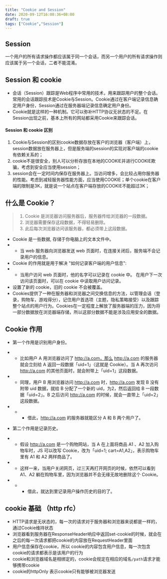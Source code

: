 ```yaml
---
title: "Cookie and Session"
date: 2020-09-12T16:08:36+08:00
draft: true
tags: ["Cookie","Session"]
---
```


## Session
一个用户的所有请求操作都应该属于同一个会话，而另一个用户的所有请求操作则应该属于另一个会话，二者不能混淆。
## Session 和 cookie
- 会话（Session）跟踪是Web程序中常用的技术，用来跟踪用户的整个会话。常用的会话跟踪技术是Cookie与Session。Cookie通过在客户端记录信息确定用户身份，Session通过在服务器端记录信息确定用户身份。
- Cookie就是这样的一种机制。它可以弥补HTTP协议无状态的不足。在Session出现之前，基本上所有的网站都采用Cookie来跟踪会话。
#### Session 和 cookie 区别
1. Cookie与Session的区别cookie数据存放在客户的浏览器（客户端）上，session数据放在服务器上，但是服务端的session的实现对客户端的cookie有依赖关系的；
2. cookie不是很安全，别人可以分析存放在本地的COOKIE并进行COOKIE欺骗，考虑到安全应当使用session；
3. session会在一定时间内保存在服务器上。当访问增多，会比较占用你服务器的性能。考虑到减轻服务器性能方面，应当使用COOKIE；单个cookie在客户端的限制是3K，就是说一个站点在客户端存放的COOKIE不能超过3K；
## 什么是 Cookie？
> 1. Cookie 是浏览器访问服务器后，服务器传给浏览器的一段数据。
>2. 浏览器需要保存这段数据，不得轻易删除。
>3. 此后每次浏览器访问该服务器，都必须带上这段数据。
- Cookie 是一些数据, 存储于你电脑上的文本文件中。
- - 当 web 服务器向浏览器发送 web 页面时，在连接关闭后，服务端不会记录用户的信息。
- Cookie 的作用就是用于解决 "如何记录客户端的用户信息":
- - 当用户访问 web 页面时，他的名字可以记录在 cookie 中。
在用户下一次访问该页面时，可以在 cookie 中读取用户访问记录。
- 设置了新的 cookie，旧的 cookie 不会被覆盖。
- Cookies提供了一种在服务器和浏览器之间交换信息的方法，以管理会话（登录，购物车，游戏得分），记住用户首选项（主题，隐私策略接受）以及跟踪整个站点的用户行为。Cookies在一定程度上解放了服务器端的压力，因为将一部分数据放在浏览器端存储，所以这部分数据不能是涉及应用安全的数据。


## Cookie 作用
- 第一个作用是识别用户身份。
- - 比如用户 A 用浏览器访问了 http://a.com，那么 http://a.com 的服务器就会立刻给 A 返回一段数据「uid=1」（这就是 Cookie）。当 A 再次访问 http://a.com 的其他页面时，就会附带上「uid=1」这段数据。
- - 同理，用户 B 用浏览器访问 http://a.com 时，http://a.com 发现 B 没有附带 uid 数据，就给 B 分配了一个新的 uid，为2，然后返回给 B 一段数据「uid=2」。B 之后访问 http://a.com 的时候，就会一直带上「uid=2」这段数据。
- - - 借此，http://a.com 的服务器就能区分 A 和 B 两个用户了。

- 第二个作用是记录历史。
- - 假设 http://a.com 是一个购物网站，当 A 在上面将商品 A1 、A2 加入购物车时，JS 可以改写 Cookie，改为「uid=1; cart=A1,A2」，表示购物车里有 A1 和 A2 两样商品了。
- - 这样一来，当用户关闭网页，过三天再打开网页的时候，依然可以看到 A1、A2 躺在购物车里，因为浏览器并不会无缘无故地删除这个 Cookie。
- - - 借此，就达到里记录用户操作历史的目的了。
## cookie 基础 （http rfc）
- HTTP请求是无状态的，每一次的请求对于服务器和浏览器来说都是一样的，通过Cookie维持状态
- 浏览器看到服务器在ResponseHeader响应中返回set-cookie的时候，就会在之后的每一次请求都把cookie的内容放在RequestHeader里面 
- 用户信息保存在cookie，所以 cookie的内容包含用户信息，每一次包含cookie的请求都表示是该用户的行为
- cookie和浏览器域名是相绑定的，cookie会规定在相应的域名`/path`请求才能够携带cookie 
- cookie的httpOnly 表示cookie只有能够被浏览器发送 